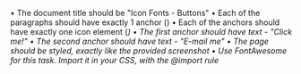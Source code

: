 •	The document title should be "Icon Fonts - Buttons"
•	Each of the paragraphs should have exactly 1 anchor (<a>)
•	Each of the anchors should have exactly one icon element (<i>)
•	The first anchor should have text - "Click me!"
•	The second anchor should have text - "E-mail me"
•	The page should be styled, exactly like the provided screenshot
•	Use FontAwesome for this task. Import it in your CSS, with the @import rule
